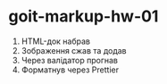 # goit-markup-hw-01

1. HTML-док набрав
2. Зображення сжав та додав
3. Через валідатор прогнав
4. Форматнув через Prettier
